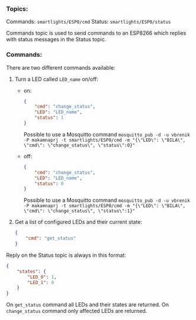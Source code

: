 ### Topics:
Commands: `smartlights/ESP0/cmd`
Status: `smartlights/ESP0/status`

Commands topic is used to send commands to an ESP8266 which replies with status messages in the Status topic.

### Commands:
There are two different commands available:
1. Turn a LED called `LED_name` on/off:

    - on:

        ```JSON
        {
            "cmd": "change_status",
            "LED": "LED_name",
            "status": 1
        }
        ```
        Possible to use a Mosquitto command `mosquitto_pub -d -u vbrenik -P makamnaprj -t smartlights/ESP0/cmd -m "{\"LED\": \"BILA\", \"cmd\": \"change_status\", \"status\":0}"`

    - off:

        ```JSON
        {
            "cmd": "change_status",
            "LED": "LED_name",
            "status": 0
        }
        ```
        Possible to use a Mosquitto command `mosquitto_pub -d -u vbrenik -P makamnaprj -t smartlights/ESP0/cmd -m "{\"LED\": \"BILA\", \"cmd\": \"change_status\", \"status\":1}"`

2. Get a list of configured LEDs and their current state:

    ```JSON
    {
        "cmd": "get_status"
    }
    ```

Reply on the Status topic is always in this format:

```JSON
{
    "states": {
        "LED_0": 1,
        "LED_1": 0
    }
}
```

On `get_status` command all LEDs and their states are returned. On `change_status` command only affected LEDs are returned.